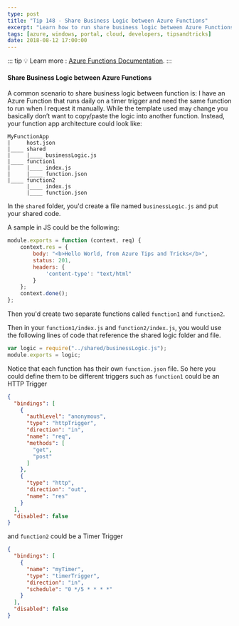 ```yaml
---
type: post
title: "Tip 148 - Share Business Logic between Azure Functions"
excerpt: "Learn how to run share business logic between Azure Functions"
tags: [azure, windows, portal, cloud, developers, tipsandtricks]
date: 2018-08-12 17:00:00
---
```


::: tip
:bulb: Learn more : [Azure Functions Documentation](https://docs.microsoft.com/azure/azure-functions/?WT.mc_id=docs-azuredevtips-micrum).
:::

#### Share Business Logic between Azure Functions
A common scenario to share business logic between function is: I have an Azure Function that runs daily on a timer trigger and need the same function to run when I request it manually. While the template used may change you basically don’t want to copy/paste the logic into another function. Instead, your function app architecture could look like:

```text
MyFunctionApp
|     host.json
|____ shared
|     |____ businessLogic.js
|____ function1
|     |____ index.js
|     |____ function.json
|____ function2
      |____ index.js
      |____ function.json
```


In the `shared` folder, you'd create a file named `businessLogic.js` and put your shared code.  

A sample in JS could be the following:

```javascript
module.exports = function (context, req) {
    context.res = {
        body: "<b>Hello World, from Azure Tips and Tricks</b>",
        status: 201,
        headers: {
            'content-type': "text/html"
        }
    };     
    context.done();
};
```
Then you'd create two separate functions called `function1` and `function2`. 

Then in your `function1/index.js` and `function2/index.js`, you would use the following lines of code that reference the shared logic folder and file. 

```javascript
var logic = require("../shared/businessLogic.js");
module.exports = logic;
```

Notice that each function has their own `function.json` file. So here you could define them to be different triggers such as `function1` could be an HTTP Trigger

```json
{
  "bindings": [
    {
      "authLevel": "anonymous",
      "type": "httpTrigger",
      "direction": "in",
      "name": "req",
      "methods": [
        "get",
        "post"
      ]
    },
    {
      "type": "http",
      "direction": "out",
      "name": "res"
    }
  ],
  "disabled": false
}
```

and `function2` could be a Timer Trigger

```json
{
  "bindings": [
    {
      "name": "myTimer",
      "type": "timerTrigger",
      "direction": "in",
      "schedule": "0 */5 * * * *"
    }
  ],
  "disabled": false
}
```
